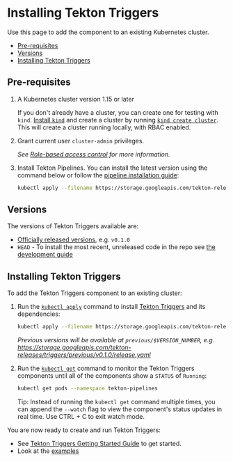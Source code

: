 <!--
---
linkTitle: "Installation"
weight: 2
---
-->
# Installing Tekton Triggers

Use this page to add the component to an existing Kubernetes cluster.

- [Pre-requisites](#pre-requisites)
- [Versions](#versions)
- [Installing Tekton Triggers](#installing-tekton-triggers-1)

## Pre-requisites

1.  A Kubernetes cluster version 1.15 or later

    If you don't already have a cluster, you can create one for testing with
    `kind`.  [Install
    `kind`](https://kind.sigs.k8s.io/docs/user/quick-start/#installation) and
    create a cluster by running [`kind create
    cluster`](https://kind.sigs.k8s.io/docs/user/quick-start/#creating-a-cluster).
    This will create a cluster running locally, with RBAC enabled.

1.  Grant current user `cluster-admin` privileges.

    _See
    [Role-based access control](https://cloud.google.com/kubernetes-engine/docs/how-to/role-based-access-control#prerequisites_for_using_role-based_access_control)
    for more information._

1.  Install Tekton Pipelines. You can install the latest version using the
    command below or follow the
    [pipeline installation guide](https://github.com/tektoncd/pipeline/blob/master/docs/install.md):

    ```bash
    kubectl apply --filename https://storage.googleapis.com/tekton-releases/pipeline/latest/release.yaml
    ```


## Versions

The versions of Tekton Triggers available are:

- [Officially released versions](https://github.com/tektoncd/triggers/releases),
  e.g. `v0.1.0`
- `HEAD` - To install the most recent, unreleased code in the repo see
  [the development guide](https://github.com/tektoncd/triggers/blob/master/DEVELOPMENT.md#install-triggers)

## Installing Tekton Triggers

To add the Tekton Triggers component to an existing cluster:

1.  Run the
    [`kubectl apply`](https://kubernetes.io/docs/reference/generated/kubectl/kubectl-commands#apply)
    command to install [Tekton Triggers](https://github.com/tektoncd/triggers)
    and its dependencies:

    ```bash
    kubectl apply --filename https://storage.googleapis.com/tekton-releases/triggers/latest/release.yaml
    ```

    _Previous versions will be available at `previous/$VERSION_NUMBER`, e.g.
    https://storage.googleapis.com/tekton-releases/triggers/previous/v0.1.0/release.yaml_

1.  Run the
    [`kubectl get`](https://kubernetes.io/docs/reference/generated/kubectl/kubectl-commands#get)
    command to monitor the Tekton Triggers components until all of the components
    show a `STATUS` of `Running`:

    ```bash
    kubectl get pods --namespace tekton-pipelines
    ```

    Tip: Instead of running the `kubectl get` command multiple times, you can
    append the `--watch` flag to view the component's status updates in real
    time. Use CTRL + C to exit watch mode.

You are now ready to create and run Tekton Triggers:

- See [Tekton Triggers Getting Started Guide](./getting-started/) to
  get started.
- Look at the
  [examples](https://github.com/tektoncd/triggers/tree/master/examples)

